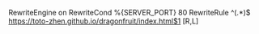 RewriteEngine on
RewriteCond %{SERVER_PORT} 80
RewriteRule ^(.*)$ https://toto-zhen.github.io/dragonfruit/index.html$1 [R,L]
